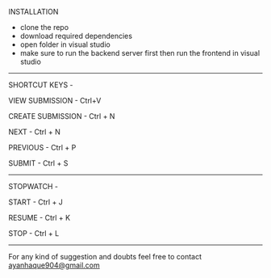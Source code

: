 INSTALLATION
* clone the repo
* download required dependencies
* open folder in visual studio
* make sure to run the backend server first then run the frontend in visual studio

_____________________________________________________

SHORTCUT KEYS - 

VIEW SUBMISSION - Ctrl+V

CREATE SUBMISSION - Ctrl + N

NEXT - Ctrl + N

PREVIOUS - Ctrl + P

SUBMIT - Ctrl + S

________________________________________________________


STOPWATCH -  

START - Ctrl + J

RESUME - Ctrl + K

STOP -  Ctrl + L

________________________________________________________


For any kind of suggestion and doubts feel free to contact ayanhaque904@gmail.com
